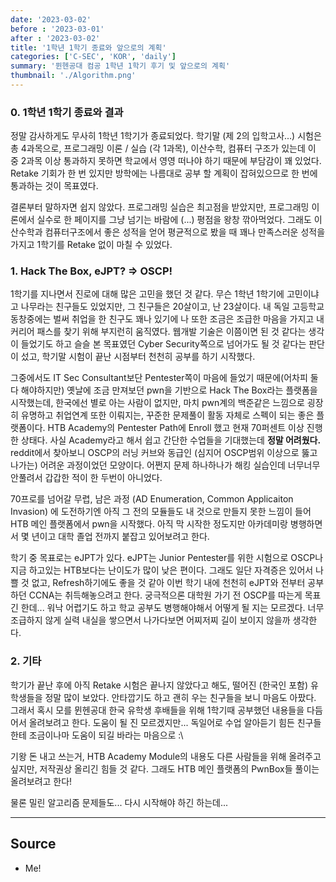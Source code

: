 ```yaml
---
date: '2023-03-02'
before : '2023-03-01'
after : '2023-03-02'
title: '1학년 1학기 종료와 앞으로의 계획'
categories: ['C-SEC', 'KOR', 'daily']
summary: '뮌헨공대 컴공 1학년 1학기 후기 및 앞으로의 계획'
thumbnail: './Algorithm.png'
---
```


### 0. 1학년 1학기 종료와 결과

정말 감사하게도 무사히 1학년 1학기가 종료되었다. 학기말 (제 2의 입학고사...) 시험은 총 4과목으로, 프로그래밍 이론 / 실습 (각 1과목), 이산수학, 컴퓨터 구조가 있는데 이 중 2과목 이상 통과하지 못하면
학교에서 영영 떠나야 하기 때문에 부담감이 꽤 있었다. Retake 기회가 한 번 있지만 방학에는 나름대로 공부 할 계획이 잡혀있으므로 한 번에 통과하는 것이 목표였다. 


결론부터 말하자면 쉽지 않았다. 프로그래밍 실습은 최고점을 받았지만, 프로그래밍 이론에서 실수로 한 페이지를 그냥 넘기는 바람에 (...) 평점을 왕창 깎아먹었다. 그래도 이산수학과 컴퓨터구조에서 좋은 성적을 얻어 평균적으로 봤을 때 꽤나 만족스러운 성적을 가지고 1학기를 Retake 없이 마칠 수 있었다. 

### 1. Hack The Box, eJPT? => OSCP!

1학기를 지나면서 진로에 대해 많은 고민을 했던 것 같다. 무슨 1학년 1학기에 고민이냐고 나무라는 친구들도 있었지만, 그 친구들은 20살이고, 난 23살이다. 내 독일 고등학교 동창중에는 벌써 취업을 한 친구도 꽤나 있기에 나 또한 조금은 조급한 마음을 가지고 내 커리어 패스를 찾기 위해 부지런히 움직였다. 웹개발 기술은 이쯤이면 된 것 같다는 생각이 들었기도 하고 슬슬 본 목표였던 Cyber Security쪽으로 넘어가도 될 것 같다는 판단이 섰고, 학기말 시험이 끝난 시점부터 천천히 공부를 하기 시작했다. 


그중에서도 IT Sec Consultant보단 Pentester쪽이 마음에 들었기 때문에(어차피 둘 다 해야하지만) 옛날에 조금 만져보던 pwn을 기반으로 Hack The Box라는 플랫폼을 시작했는데, 한국에선 별로 아는 사람이 없지만, 마치 pwn계의 백준같은 느낌으로 굉장히 유명하고 취업연계 또한 이뤄지는, 꾸준한 문제풀이 활동 자체로 스펙이 되는 좋은 플랫폼이다. HTB Academy의 Pentester Path에 Enroll 했고 현재 70퍼센트 이상 진행한 상태다. 사실 Academy라고 해서 쉽고 간단한 수업들을 기대했는데 **정말 어려웠다.** reddit에서 찾아보니 OSCP의 러닝 커브와 동급인 (심지어 OSCP범위 이상으로 뚫고 나가는) 어려운 과정이었던 모양이다. 어쩐지 문제 하나하나가 해킹 실습인데 너무너무 안풀려서 갑갑한 적이 한 두번이 아니었다.


70프로를 넘어갈 무렵, 남은 과정 (AD Enumeration, Common Applicaiton Invasion) 에 도전하기엔 아직 그 전의 모듈들도 내 것으로 만들지 못한 느낌이 들어 HTB 메인 플랫폼에서 pwn을 시작했다. 아직 막 시작한 정도지만 아카데미랑 병행하면서 몇 년이고 대학 졸업 전까지 붙잡고 있어보려고 한다.


학기 중 목표로는 eJPT가 있다.
eJPT는 Junior Pentester를 위한 시험으로 OSCP나 지금 하고있는 HTB보다는 난이도가 많이 낮은 편이다. 그래도 일단 자격증은 있어서 나쁠 것 없고, Refresh하기에도 좋을 것 같아 이번 학기 내에 천천히 eJPT와 전부터 공부하던 CCNA는 취득해놓으려고 한다. 궁극적으론 대학원 가기 전 OSCP를 따는게 목표긴 한데... 워낙 어렵기도 하고 학교 공부도 병행해야해서 어떻게 될 지는 모르겠다. 너무 조급하지 않게 실력 내실을 쌓으면서 나가다보면 어찌저찌 길이 보이지 않을까 생각한다.

### 2. 기타

학기가 끝난 후에 아직 Retake 시험은 끝나지 않았다고 해도, 떨어진 (한국인 포함) 유학생들을 정말 많이 보았다. 안타깝기도 하고 괜히 우는 친구들을 보니 마음도 아팠다. 그래서 혹시 모를 뮌헨공대 한국 유학생 후배들을 위해 1학기때 공부했던 내용들을 다듬어서 올려보려고 한다. 도움이 될 진 모르겠지만... 독일어로 수업 알아듣기 힘든 친구들한테 조금이나마 도움이 되길 바라는 마음으로 :\


기왕 돈 내고 쓰는거, HTB Academy Module의 내용도 다른 사람들을 위해 올려주고 싶지만, 저작권상 올리긴 힘들 것 같다. 그래도 HTB 메인 플랫폼의 PwnBox들 풀이는 올려보려고 한다! 


물론 밀린 알고리즘 문제들도... 다시 시작해야 하긴 하는데...

 ---
## Source

- Me!


